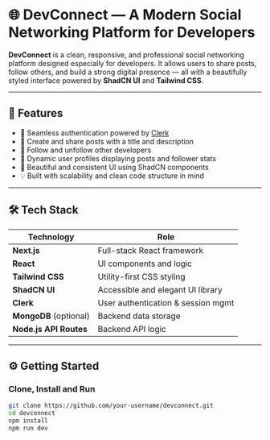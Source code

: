 # 🌐 DevConnect — A Modern Social Networking Platform for Developers

**DevConnect** is a clean, responsive, and professional social networking platform designed especially for developers. It allows users to share posts, follow others, and build a strong digital presence — all with a beautifully styled interface powered by **ShadCN UI** and **Tailwind CSS**.

---

## 🚀 Features

- 🔐 Seamless authentication powered by [Clerk](https://clerk.dev)
- 📝 Create and share posts with a title and description
- 👥 Follow and unfollow other developers
- 📄 Dynamic user profiles displaying posts and follower stats
- 🎨 Beautiful and consistent UI using ShadCN components
- 💡 Built with scalability and clean code structure in mind

---

## 🛠 Tech Stack

| Technology       | Role                             |
|------------------|----------------------------------|
| **Next.js**      | Full-stack React framework       |
| **React**        | UI components and logic          |
| **Tailwind CSS** | Utility-first CSS styling        |
| **ShadCN UI**    | Accessible and elegant UI library|
| **Clerk**        | User authentication & session mgmt |
| **MongoDB** (optional) | Backend data storage        |
| **Node.js API Routes** | Backend API logic           |

---

## ⚙️ Getting Started

### Clone, Install and Run

```bash
git clone https://github.com/your-username/devconnect.git
cd devconnect
npm install
npm run dev
